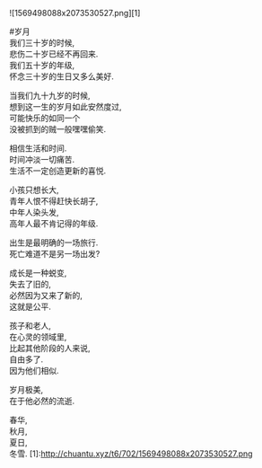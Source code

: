 

![1569498088x2073530527.png][1]

#岁月  
我们三十岁的时候,  
悲伤二十岁已经不再回来.  
我们五十岁的年级,  
怀念三十岁的生日又多么美好.  

当我们九十九岁的时候,  
想到这一生的岁月如此安然度过,  
可能快乐的如同一个  
没被抓到的贼一般嘿嘿偷笑.  

相信生活和时间.  
时间冲淡一切痛苦.  
生活不一定创造更新的喜悦.  

小孩只想长大,  
青年人恨不得赶快长胡子,  
中年人染头发,  
高年人最不肯记得的年级.  

出生是最明确的一场旅行.  
死亡难道不是另一场出发?  

成长是一种蜕变,  
失去了旧的,  
必然因为又来了新的,  
这就是公平.  

孩子和老人,  
在心灵的领域里,  
比起其他阶段的人来说,  
自由多了.  
因为他们相似.  

岁月极美,  
在于他必然的流逝.  

春华,  
秋月,  
夏日,  
冬雪.
[1]:http://chuantu.xyz/t6/702/1569498088x2073530527.png